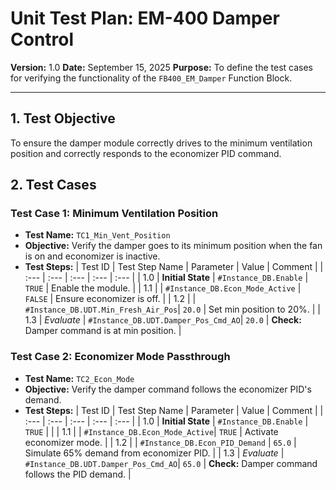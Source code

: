 # Unit Test Plan: EM-400 Damper Control

**Version:** 1.0
**Date:** September 15, 2025
**Purpose:** To define the test cases for verifying the functionality of the `FB400_EM_Damper` Function Block.

---

## 1. Test Objective

To ensure the damper module correctly drives to the minimum ventilation position and correctly responds to the economizer PID command.

## 2. Test Cases

### Test Case 1: Minimum Ventilation Position

*   **Test Name:** `TC1_Min_Vent_Position`
*   **Objective:** Verify the damper goes to its minimum position when the fan is on and economizer is inactive.
*   **Test Steps:**
| Test ID | Test Step Name | Parameter | Value | Comment |
| :--- | :--- | :--- | :--- | :--- |
| 1.0 | **Initial State** | `#Instance_DB.Enable` | `TRUE` | Enable the module. |
| 1.1 | | `#Instance_DB.Econ_Mode_Active` | `FALSE` | Ensure economizer is off. |
| 1.2 | | `#Instance_DB.UDT.Min_Fresh_Air_Pos`| `20.0` | Set min position to 20%. |
| 1.3 | *Evaluate* | `#Instance_DB.UDT.Damper_Pos_Cmd_AO`| `20.0` | **Check:** Damper command is at min position. |

### Test Case 2: Economizer Mode Passthrough

*   **Test Name:** `TC2_Econ_Mode`
*   **Objective:** Verify the damper command follows the economizer PID's demand.
*   **Test Steps:**
| Test ID | Test Step Name | Parameter | Value | Comment |
| :--- | :--- | :--- | :--- | :--- |
| 1.0 | **Initial State** | `#Instance_DB.Enable` | `TRUE` | |
| 1.1 | | `#Instance_DB.Econ_Mode_Active`| `TRUE` | Activate economizer mode. |
| 1.2 | | `#Instance_DB.Econ_PID_Demand` | `65.0` | Simulate 65% demand from economizer PID. |
| 1.3 | *Evaluate* | `#Instance_DB.UDT.Damper_Pos_Cmd_AO`| `65.0` | **Check:** Damper command follows the PID demand. |
